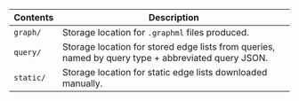 |Contents | Description |
 --- | --- 
`graph/` | Storage location for `.graphml` files produced.
`query/` | Storage location for stored edge lists from queries, named by query type + abbreviated query JSON.
`static/` | Storage location for static edge lists downloaded manually.




